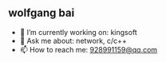 ## wolfgang bai

- 🔭 I’m currently working on: kingsoft
- 💬 Ask me about: network, c/c++
- 📫 How to reach me: 928991159@qq.com

